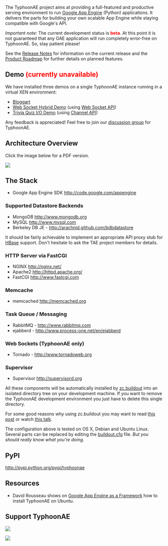 The TyphoonAE project aims at providing a full-featured and productive serving environment to run [Google App Engine](http://code.google.com/appengine) (Python) applications. It delivers the parts for building your own scalable App Engine while staying compatible with Google's API.

_Important note:_ The current development status is <font color='red'><b>beta</b></font>. At this point it is not guaranteed that any GAE application will run completely error-free on TyphoonAE. So, stay patient please!

See the [Release Notes](ReleaseNotes.md) for information on the current release and the [Product Roadmap](RoadMap.md) for further details on planned features.

## Demo <font color='red'><b>(currently unavailable)</b></font> ##

We have installed three demos on a single TyphoonAE instance running in a virtual XEN environment:

  * [Bloggart](http://blog.typhoonae.org)
  * [Web Socket Hybrid Demo](http://hybrid.typhoonae.org) (using [Web Socket API](WebSockets.md))
  * [Trivia Quiz I/O Demo](http://trivia-quiz.typhoonae.org:8080/) (using [Channel API](ChannelAPI.md))

Any feedback is appreciated! Feel free to join our [discussion group](http://groups.google.com/group/typhoonae) for TyphoonAE.

## Architecture Overview ##
Click the image below for a PDF version.

[![](http://typhoonae.googlecode.com/hg/doc/source/architecture.png)](http://typhoonae.googlecode.com/hg/doc/source/architecture.pdf)

## The Stack ##

  * Google App Engine SDK http://code.google.com/appengine

### Supported Datastore Backends ###

  * MongoDB http://www.mongodb.org
  * MySQL http://www.mysql.com
  * Berkeley DB JE - http://arachnid.github.com/bdbdatastore

It should be fairly achievable to implement an appropriate API proxy stub for [HBase](http://hbase.apache.org/) support. Don't hesitate to ask the TAE project members for details.

### HTTP Server via FastCGI ###

  * NGINX http://nginx.net/
  * Apache2 http://httpd.apache.org/
  * FastCGI http://www.fastcgi.com

### Memcache ###

  * memcached http://memcached.org

### Task Queue / Messaging ###

  * RabbitMQ - http://www.rabbitmq.com
  * ejabberd - http://www.process-one.net/en/ejabberd

### Web Sockets (TyphoonAE only) ###

  * Tornado - http://www.tornadoweb.org

### Supervisor ###

  * Supervisor http://supervisord.org

All these components will be automatically installed by [zc.buildout](http://www.buildout.org) into an isolated directory tree on your development machine. If you want to remove the TyphoonAE development environment you just have to delete this single directory.

For some good reasons why using zc.buildout you may want to read [this post](http://renesd.blogspot.com/2008/05/buildout-tutorial-buildout-howto.html) or watch [this talk](http://us.pycon.org/2009/conference/schedule/event/48/).

The configuration above is tested on OS X, Debian and Ubuntu Linux. Several parts can be replaced by editing the [buildout.cfg](http://code.google.com/p/typhoonae/source/browse/buildout.cfg?repo=buildout) file. _But you should really know what you're doing._

## PyPI ##

http://pypi.python.org/pypi/typhoonae

## Resources ##

  * David Rousseau shows on [Google App Engine as a Framework](http://sites.google.com/site/gaeasaframework/) how to install TyphoonAE on Ubuntu.

## Support TyphoonAE ##

<a href='https://www.paypal.com/cgi-bin/webscr?cmd=_s-xclick&hosted_button_id=KNKKR9UCQKPRY'><img src='https://www.paypal.com/en_US/i/btn/btn_donate_LG.gif' /></a>

[![](http://wiki.typhoonae.googlecode.com/hg/mongo_berlin.png)](http://www.10gen.com/conferences/mongoberlin2010)